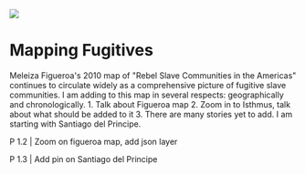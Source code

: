 <a href="https://juncture-digital.org"><img src="https://juncture-digital.org/images/ve-button.png"></a>

<param ve-config 
       title="Isthmus of Panama"
       author="EmKamm"
       banner="https://github.com/emKamm/homepage/blob/e00db9d022c9c233d8e820314df71681b1e18529/Panama/1670francisLamb.png" 
       layout="vertical">




# Mapping Fugitives

Meleiza Figueroa's 2010 map of "Rebel Slave Communities in the Americas" continues to circulate widely as a comprehensive picture of fugitive slave communities. 
I am adding to this map in several respects: geographically and chronologically. 
	1. Talk about Figueroa map 
	2. Zoom in to Isthmus, talk about what should be added to it
	3. There are many stories yet to add. I am starting with Santiago del Principe.
<param ve-image 
       label="Meleiza Figueroa: Geography of Freedom" 
       description="Map of fugitive slave communities in the Americas"
       url="https://github.com/emKamm/homepage/blob/4f85c78f2c33186568f058107564ea90d4c56dd5/Panama/Figueroa-2010-geography-freedom-rebel-slave-communities.jpg">






P 1.2 | Zoom on figueroa map, add json layer

P 1.3 | Add pin on Santiago del Principe



